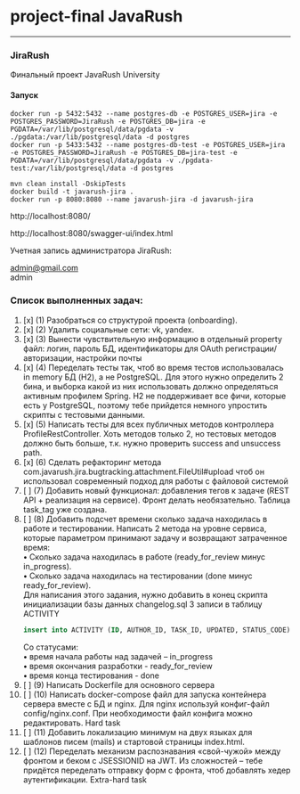 # project-final JavaRush
***
### JiraRush
Финальный проект JavaRush University

#### Запуск
```
docker run -p 5432:5432 --name postgres-db -e POSTGRES_USER=jira -e POSTGRES_PASSWORD=JiraRush -e POSTGRES_DB=jira -e PGDATA=/var/lib/postgresql/data/pgdata -v ./pgdata:/var/lib/postgresql/data -d postgres
docker run -p 5433:5432 --name postgres-db-test -e POSTGRES_USER=jira -e POSTGRES_PASSWORD=JiraRush -e POSTGRES_DB=jira-test -e PGDATA=/var/lib/postgresql/data/pgdata -v ./pgdata-test:/var/lib/postgresql/data -d postgres
```
```
mvn clean install -DskipTests
docker build -t javarush-jira .
docker run -p 8080:8080 --name javarush-jira -d javarush-jira
```
http://localhost:8080/

http://localhost:8080/swagger-ui/index.html

Учетная запись администратора JiraRush:

admin@gmail.com  
admin

### Список выполненных задач:

1. [x] (1) Разобраться со структурой проекта (onboarding).
2. [x] (2) Удалить социальные сети: vk, yandex.
3. [x] (3) Вынести чувствительную информацию в отдельный property файл: логин, пароль БД, идентификаторы для OAuth регистрации/авторизации, настройки почты
4. [x] (4) Переделать тесты так, чтоб во время тестов использовалась in memory БД (H2), а не PostgreSQL. Для этого нужно определить 2 бина, и выборка какой из них использовать должно определяться активным профилем Spring. H2 не поддерживает все фичи, которые есть у PostgreSQL, поэтому тебе прийдется немного упростить скрипты с тестовыми данными.
5. [x] (5) Написать тесты для всех публичных методов контроллера ProfileRestController. Хоть методов только 2, но тестовых методов должно быть больше, т.к. нужно проверить success and unsuccess path.
6. [x] (6) Сделать рефакторинг метода com.javarush.jira.bugtracking.attachment.FileUtil#upload чтоб он использовал современный подход для работы с файловой системой
7. [ ] (7) Добавить новый функционал: добавления тегов к задаче (REST API + реализация на сервисе). Фронт делать необязательно. Таблица task_tag уже создана.
8. [ ] (8) Добавить подсчет времени сколько задача находилась в работе и тестировании. Написать 2 метода на уровне сервиса, которые параметром принимают задачу и возвращают затраченное время:  
   **•** Сколько задача находилась в работе (ready_for_review минус in_progress).  
   **•** Сколько задача находилась на тестировании (done минус ready_for_review).  
   Для написания этого задания, нужно добавить в конец скрипта инициализации базы данных changelog.sql 3 записи в таблицу ACTIVITY  
   ```sql
   insert into ACTIVITY (ID, AUTHOR_ID, TASK_ID, UPDATED, STATUS_CODE) values (...);
   ```
   Со статусами:  
   **•** время начала работы над задачей – in_progress  
   **•** время окончания разработки - ready_for_review  
   **•** время конца тестирования - done  
9. [ ] (9) Написать Dockerfile для основного сервера
10. [ ] (10) Написать docker-compose файл для запуска контейнера сервера вместе с БД и nginx. Для nginx используй конфиг-файл config/nginx.conf. При необходимости файл конфига можно редактировать. Hard task
11. [ ] (11) Добавить локализацию минимум на двух языках для шаблонов писем (mails) и стартовой страницы index.html.
12. [ ] (12) Переделать механизм распознавания «свой-чужой» между фронтом и беком с JSESSIONID на JWT. Из сложностей – тебе придётся переделать отправку форм с фронта, чтоб добавлять хедер аутентификации. Extra-hard task
